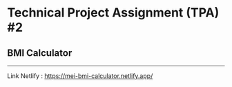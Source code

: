 # Technical Project Assignment (TPA) #2

## BMI Calculator

---

Link Netlify : https://mei-bmi-calculator.netlify.app/
